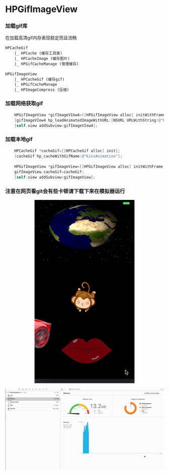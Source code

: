 # HPGifImageView

### 加载gif库

在加载高清gif内存表现稳定而且流畅

```
HPCacheGif
	|_ HPCache (缓存工具类)
	|_ HPCacheImage (缓存图片)
	|_ HPGifCacheManage (管理缓存)

HPGifImageView
	|_ HPCacheGif (缓存gif)
	|_ HPGifCacheManage
	|_ HPImageCompress (压缩)

```

### 加载网络获取gif

```objective-c
    HPGifImageView *gifImageVIew4=[[HPGifImageView alloc] initWithFrame:CGRectMake(0, 0, SCREEN_WIDTH, 200)];
    [gifImageVIew4 hp_loadAnimatedImageWithURL:[NSURL URLWithString:@"https://upload.wikimedia.org/wikipedia/commons/2/2c/Rotating_earth_%28large%29.gif"] defaultImage:nil];
    [self.view addSubview:gifImageVIew4];

```
### 加载本地gif

```objective-c
    HPCacheGif *cacheGif=[[HPCacheGif alloc] init];
    [cacheGif hp_cacheWithGifName:@"kissAnimation"];
    
    HPGifImageView *gifImageView=[[HPGifImageView alloc] initWithFrame:CGRectMake(0, 0, SCREEN_WIDTH, SCREEN_HEIGHT)];
    gifImageView.cacheGif=cacheGif;
    [self.view addSubview:gifImageView];

```

### 注意在网页看git会有些卡顿请下载下来在模拟器运行

<p align="center" >
  <img src="https://github.com/lanhaiyang/HPGifImageView/blob/master/README/Result.gif" alt="效果" title="效果">
</p>

<p align="center" >
  <img src="https://github.com/lanhaiyang/HPGifImageView/blob/master/README/Memory.gif" alt="内存" title="内存">
</p>